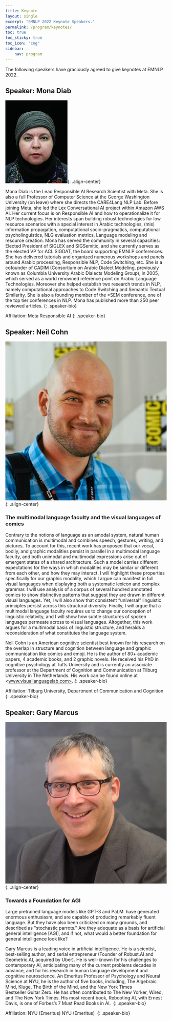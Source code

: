 ```yaml
---
title: Keynote 
layout: single
excerpt: "EMNLP 2022 Keynote Speakers."
permalink: /program/keynotes/
toc: true
toc_sticky: true
toc_icon: "cog"
sidebar: 
    nav: program
---
```


The following speakers have graciously agreed to give keynotes at EMNLP 2022.

<style>
p.speaker-bio { font-style: italic; font-size: 80%; }
</style>

## Speaker: Mona Diab

![Mona Diab](/assets/images/keynotes/keynote_Speaker_Mona_Diab.jpg){: .align-center}

<!-- ### Humans Learn From Task Descriptions and So Should Our Models
*Main Conference Keynote<br>Monday, June 7, 08:00--09:00 PDT*

Joint work with Timo Schick and Sahana Udupa

Task descriptions are ubiquitous in human learning.  They are usually accompanied by a few examples, but there is little human learning that is based on examples only. In contrast, the typical learning setup for NLP tasks lacks task descriptions and is supervised with 100s or 1000s of examples.

We introduce Pattern-Exploiting Training (PET), an approach to learning that mimicks human learning in that it leverages task descriptions in few-shot settings.  PET is built on top
of a pretrained language model that "understands" the task description, especially after finetuning, resulting in excellent performance compared to other few-shot methods. In particular, a model trained with PET outperforms GPT-3 even though it has 99.9% fewer parameters.

In the last part of the talk, I will show how bias in NLP models can be addressed using task descriptions. Instructing a model to reveal and reduce its biases is remarkably effective and may contribute in the future to a fairer and more inclusive NLP. -->

Mona Diab is the Lead Responsible AI Research Scientist with Meta.  She is also a full Professor of Computer Science at the George Washington University (on leave) where she directs the CARE4Lang NLP Lab. Before joining Meta, she led the  Lex Conversational AI project within Amazon AWS AI. Her current focus is on Responsible AI and how to operationalize it for NLP technologies. Her interests span building robust technologies for low resource scenarios with a special interest in Arabic technologies, (mis) information propagation, computational socio-pragmatics, computational psycholinguistics, NLG evaluation metrics, Language modeling and resource creation. Mona has served the community in several capacities: Elected President of SIGLEX and SIGSemitic, and she currently serves as the elected VP for ACL SIGDAT, the board supporting EMNLP conferences. She has delivered tutorials and organized numerous workshops and panels around Arabic processing, Responsible NLP, Code Switching, etc. She is a cofounder of CADIM (Consortium on Arabic Dialect Modeling, previously known as Columbia University Arabic Dialects Modeling Group), in 2005, which served as a world renowned reference point on Arabic Language Technologies. Moreover she helped establish two research trends in NLP, namely computational approaches to Code Switching and Semantic Textual Similarity. She is also a founding member of the *SEM conference, one of the top tier conferences in NLP. Mona has published more than 250 peer reviewed articles.
{: .speaker-bio}

Affiliation: Meta Responsible AI 
{: .speaker-bio}

## Speaker: Neil Cohn

![Neil Cohn](/assets/images/keynotes/keynote_Speaker_Neil_Cohn.jpg){: .align-center}

### The multimodal language faculty and the visual languages of comics

Contrary to the notions of language as an amodal system, natural human communication is multimodal and combines speech, gestures, writing, and pictures. To account for this, recent work has proposed that our vocal, bodily, and graphic modalities persist in parallel in a multimodal language faculty, and both unimodal and multimodal expressions arise out of emergent states of a shared architecture. Such a model carries different expectations for the ways in which modalities may be similar or different from each other, and how they may interact. I will highlight these properties specifically for our graphic modality, which I argue can manifest in full visual languages when displaying both a systematic lexicon and complex grammar. I will use analysis of a corpus of several hundred annotated comics to show distinctive patterns that suggest they are drawn in different visual languages. Yet, I will also show that consistent “universal” linguistic principles persist across this structural diversity. Finally, I will argue that a multimodal language faculty requires us to change our conception of linguistic relativity, and I will show how subtle structures of spoken languages permeate across to visual languages. Altogether, this work argues for a multimodal basis of linguistic structure, and heralds a reconsideration of what constitutes the language system.

Neil Cohn is an American cognitive scientist best known for his research on the overlap in structure and cognition between language and graphic communication like comics and emoji. He is the author of 80+ academic papers, 4 academic books, and 2 graphic novels. He received his PhD in cognitive psychology at Tufts University and is currently an associate professor at the Department of Cognition and Communication at Tilburg University in The Netherlands. His work can be found online at <www.visuallanguagelab.com>.
{: .speaker-bio}

Affiliation: Tilburg University, Department of Communication and Cognition
{: .speaker-bio}

## Speaker: Gary Marcus

![Gary Marcus](/assets/images/keynotes/keynote_Speaker_Gary_Marcus.png){: .align-center}

### Towards a Foundation for AGI﻿

Large pretrained language models like GPT-3 and PaLM  have generated enormous enthusiasm, and are capable of producing remarkably fluent language. But they have also been criticized on many grounds, and described as "stochastic parrots." Are they adequate as a basis for artificial general intelligence [AGI], and if not, what would a better foundation for general intelligence look like?

Gary Marcus is a leading voice in artificial intelligence. He is a scientist, best-selling author, and serial entrepreneur (Founder of Robust.AI and Geometric.AI, acquired by Uber). He is well-known for his challenges to contemporary AI, anticipating many of the current problems decades in advance, and for his research in human language development and cognitive neuroscience. An Emeritus Professor of Psychology and Neural Science at NYU, he is the author of five books, including, The Algebraic Mind, Kluge, The Birth of the Mind, and the New York Times Bestseller Guitar Zero. He has often contributed to The New Yorker, Wired, and The New York Times. His most recent book, Rebooting AI, with Ernest Davis, is one of Forbes’s 7 Must Read Books in AI. 
{: .speaker-bio}

Affiliation: NYU (Emeritus) NYU (Emeritus) 
{: .speaker-bio}

<!--## Dhruv Batra

![Dhruv Batra](/assets/images/keynotes/Dhruv_Batra.jpg){: .align-center}

### From Disembodied to Embodied Multimodal Learning
*Main Conference Keynote<br>Monday, June 7, 16:00--17:00 PDT*

Embodied AI is the science and engineering of intelligent machines with a physical or virtual embodiment (e.g., robots and egocentric personal assistants). Imagine walking up to a home assistant robot and asking “Hey robot – can you go check if my laptop is on my desk? And if so, bring it to me”. Or asking an egocentric AI assistant (operating on your smart glasses): “Hey – where did I last see my keys?”. The embodiment hypothesis is the idea that “intelligence emerges in the interaction of an agent with an environment and as a result of sensorimotor activity”. In this talk, I will argue that we should take the embodiment hypothesis (and it implications) seriously. And I will weave through a line of work happening at my group at Georgia Tech and with collaborators at FAIR illustrating the shift from disembodied vision-and-language (multimodal) agents towards such embodied agents.

Dhruv Batra is an Associate Professor in the School of Interactive Computing at Georgia Tech and a Research Scientist at Facebook AI Research (FAIR). His research interests lie at the intersection of machine learning, computer vision, natural language processing, and AI. The long-term goal of his research is to develop agents that 'see' (or more generally perceive their environment through vision, audition, or other senses), 'talk' (i.e. hold a natural language dialog grounded in their environment), 'act' (e.g. navigate their environment and interact with it to accomplish goals), and 'reason' (i.e., consider the long-term consequences of their actions). He is a recipient of the Presidential Early Career Award for Scientists and Engineers (PECASE) 2019. ([Full Biography](https://www.cc.gatech.edu/~dbatra/files/bio.txt))
{: .speaker-bio}


## Shakir Mohamed

![Shakir Mohamed](/assets/images/keynotes/Shakir_Mohamed.jpg){: .align-center}

### Generating Reality: Technical and Social Explorations in Generative Machine Learning Research
*Main Conference Keynote<br>Tuesday, June 8, 08:00--09:00 PDT*

We are going to play with the meaning and implications of the word ‘generative’ in this talk. A generative approach to machine learning is now widely-established, and we now have techniques to generate, simulate, confabulate and fake all sorts of data we can find, natural language included. Using my own research, I’d like to review the statistical foundations of this generative approach and some of the questions that still seem open to us. Yet, no act of generation exists outside of the social world. So, I’d like to also explore how these technical questions are instead social questions. I’d again like to use my own experience to explore the sociotechnical theories that can direct us towards a more critical practice of machine learning. This leads to a generative field of machine learning that transforms criticism into productive alternatives: a field that continues to seek creative solutions for challenging problems, but is more deeply embedded, concerned and responsible for the new technological realities it seeks to generate.

Dr Shakir Mohamed works on technical and sociotechnical questions in machine learning research, aspiring to make contributions to machine learning principles, applied problems in healthcare and environment, and ethics and diversity. Shakir is a research scientist and lead at DeepMind in London, an Associate Fellow at the Leverhulme Centre for the Future of Intelligence, and a Honorary Professor of University College London. Shakir is also a founder and trustee of the Deep Learning Indaba, a grassroots organisation aiming to build pan-African capacity and leadership in AI. Shakir was the General Chair for the 2021 International conference on Learning Representations, and a member of the Royal Society's Diversity Committee.
{: .speaker-bio}


## Thamar Solorio

![Thamar Solorio](/assets/images/keynotes/Thamar_Solorio.jpg){: .align-center}

### Moving the needle in NLP technology for the processing of code-switched language
*Main Conference Keynote<br>Tuesday, June 8, 16:00--17:00 PDT*

Multilingual speakers are known to mix their languages when communicating with other multilingual speakers in what is called code-switching. While worldwide monolingual speakers are outnumbered by multilingual ones, most of the NLP technologies being developed nowadays target monolingual speakers of a handful of languages. This is also true of multilingual models that, although designed to process many languages, still assume a one language per input setting. These multilingual models have been shown to decrease performance when the input has code-switching in several tasks, including language identification, part of speech tagging, named entity recognition and machine translation.  In this talk, I will give an overview of recent work that aims to address the linguistic challenges that code-switching poses to state of the art models, where the goal is to leverage pretrained models from high resource languages. This code-switching research is part of my long term goal of increasing the coverage of human language abilities by NLP technologies, disrupting the status quo of non-equitable systems.

Thamar Solorio is an Associate Professor of the Department of Computer Science at the University of Houston (UH). She holds graduate degrees in Computer Science from the Instituto Nacional de Astrofísica, Óptica y Electrónica, in Puebla, Mexico. Her research interests include information extraction from social media data, enabling technology for code-switched data, stylistic modeling of text and more recently multimodal approaches to online content understanding. She is the director and founder of the Research in Text Understanding and Language Analysis Lab at UH. She is the recipient of an NSF CAREER award for her work on authorship attribution, and recipient of the 2014 Emerging Leader ABIE Award in Honor of Denice Denton. She is an elected board member of the North American Chapter of the Association of Computational Linguistics (2020-2021). Her research is currently funded by the National Science Foundation and ADOBE, and in the past she has received support from the Office of Naval Research and the Defense Advanced Research Projects Agency (DARPA).
{: .speaker-bio}


## Aya Soffer

![Aya Soffer](/assets/images/keynotes/Aya_Soffer.jpg){: .align-center}

### Project Debater - from grand challenge to business applications, behind the scenes and lessons learned
*Industry Track Keynote<br>Wednesday, June 9, 08:00--09:00 PDT*

Project Debater started as an IBM grand challenge idea in 2011, and eventually competed on stage with a world-renowned debater in 2019. The team has since been further developing the underlying technology, applying it to various business use cases, and is providing access to the underlying tech for non-commercial use. In this talk I will provide a behind the scenes perspective on developing such a project from an idea to a machine that can debate humans, highlight some of the technical innovations including the recent publication in Nature, and discuss various business applications of the technology and how it fits in the overall Language Strategy for IBM Research.

Dr. Aya Soffer is Vice President of AI Technologies for the IBM Research AI organization and the Director of the IBM Research - Haifa lab. Her Research focus is natural language understanding and conversational systems and their application in customer care and other enterprise applications. In this role Dr. Soffer is responsible for setting the strategy and working with IBM scientists around the world to shape their ideas into new AI technology, and with IBM’s product groups and customers to drive Research innovation into the market.  In her 20 years at IBM, Dr. Soffer has led several strategic initiatives that grew into successful IBM products and solutions in the Big Data and AI space including the original Watson system and more recently Project Debater. She has authored over 50 peer-reviewed papers and served as an invited speaker in numerous conferences.
{: .speaker-bio}


## Dan Weld

![Dan Weld](/assets/images/keynotes/Dan_Weld.jpg){: .align-center}

### Semantic Scholar - Advanced NLP to Accelerate Scientific Research
*Industry Track Keynote<br>Wednesday, June 9, 16:00--17:00 PDT*

Semantic Scholar (S2) is a 40 person effort at the Allen Institute for Artificial Intelligence that drives a website used by almost 100M people each year. Our mission is to accelerate the progress of scientific research with augmented intelligence - advanced tools that make it easier to find relevant research, digest it quickly, and make connections between different problems and approaches. This talk will survey some of the NLP advances underlying S2, from the identification of emerging scientific concepts to extreme abstractive summarization, full-document understanding, and fact checking.

Daniel S. Weld is Thomas J. Cable / WRF Professor in the Paul G. Allen School of Computer Science & Engineering, manages the Semantic Scholar research group at the Allen Institute of Artificial Intelligence, and is Venture Partner at the Madrona Venture Group.  After formative education at Phillips Academy, he received bachelor's degrees in both Computer Science and Biochemistry at Yale University in 1982. He landed a Ph.D. from the MIT Artificial Intelligence Lab in 1988, received a Presidential Young Investigator's award in 1989, an Office of Naval Research Young Investigator's award in 1990, was named AAAI Fellow in 1999 and deemed ACM Fellow in 2005. Dan was a founding editor for the Journal of AI Research, was area editor for the Journal of the ACM.  Dan has co-founded three companies, Netbot (sold to Excite), Adrelevance (sold to Media Metrix), and Nimble technology (sold to Actuate).
{: .speaker-bio}-->

